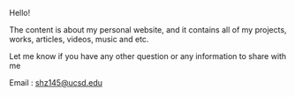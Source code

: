 Hello!

The content is about my personal website, and it contains all of my projects, works, articles, videos, music and etc. 

Let me know if you have any other question or any information to share with me

Email : shz145@ucsd.edu
